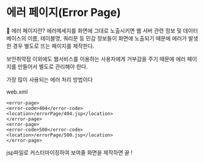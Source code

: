 # 에러 페이지(Error Page)

📎 에러 페이지란?
에러메세지를 화면에 그대로 노출시키면 웹 서버 관련 정보 및 데이터베이스의 이름, 테이블명, 쿼리문 등 민감 정보들이 화면에 노출되기 때문에 에러가 발생한 경우 별도로 뜨는 페이지를 제작한다.

보안취약점 이외에도 웹서비스를 이용하는 사용자에게 거부감을 주기 때문에 에러 페이지를 만들어서 별도로 관리해야 한다.

가장 많이 사용되는 에러 처리 방법이다

web.xml

```
<error-page>
<error-code>404</error-code>
<location>/errorPage/404.jsp</location>
</error-page>
<error-page>
<error-code>500</error-code>
<location>/errorPage/500.jsp</location>
</error-page>
```

jsp파일로 커스터마이징하여 보여줄 화면을 제작하면 끝 !
